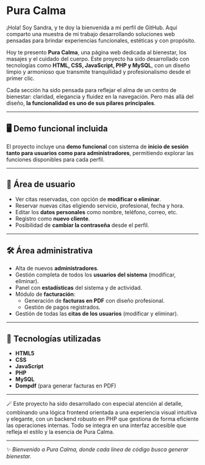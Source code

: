 # Pura Calma

¡Hola! Soy Sandra, y te doy la bienvenida a mi perfil de GitHub. Aquí comparto una muestra de mi trabajo desarrollando soluciones web pensadas para brindar experiencias funcionales, estéticas y con propósito. 

Hoy te presento **Pura Calma**, una página web dedicada al bienestar, los masajes y el cuidado del cuerpo. Este proyecto ha sido desarrollado con tecnologías como **HTML, CSS, JavaScript, PHP y MySQL**, con un diseño limpio y armonioso que transmite tranquilidad y profesionalismo desde el primer clic.

Cada sección ha sido pensada para reflejar el alma de un centro de bienestar: claridad, elegancia y fluidez en la navegación. Pero más allá del diseño, **la funcionalidad es uno de sus pilares principales**.

---

## 🖥️ Demo funcional incluida

El proyecto incluye una **demo funcional** con sistema de **inicio de sesión tanto para usuarios como para administradores**, permitiendo explorar las funciones disponibles para cada perfil.

---

## 👤 Área de usuario

- Ver citas reservadas, con opción de **modificar o eliminar**.
- Reservar nuevas citas eligiendo servicio, profesional, fecha y hora.
- Editar los **datos personales** como nombre, teléfono, correo, etc.
- Registro como **nuevo cliente**.
- Posibilidad de **cambiar la contraseña** desde el perfil.

---

## 🛠️ Área administrativa

- Alta de nuevos **administradores**.
- Gestión completa de todos los **usuarios del sistema** (modificar, eliminar).
- Panel con **estadísticas** del sistema y de actividad.
- Módulo de **facturación**:
  - Generación de **facturas en PDF** con diseño profesional.
  - Gestión de pagos registrados.
- Gestión de todas las **citas de los usuarios** (modificar y eliminar).

---

 ## 🧩 Tecnologías utilizadas 

- **HTML5**
- **CSS**
- **JavaScript**
- **PHP**
- **MySQL**
- **Dompdf** (para generar facturas en PDF)

---

🪄 Este proyecto ha sido desarrollado con especial atención al detalle, combinando una lógica frontend orientada a una experiencia visual intuitiva y elegante, con un backend robusto en PHP que gestiona de forma eficiente las operaciones internas. Todo se integra en una interfaz accesible que refleja el estilo y la esencia de Pura Calma.

---

✨ *Bienvenido a Pura Calma, donde cada línea de código busca generar bienestar.*

